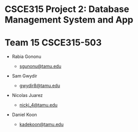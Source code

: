 # CSCE315 Project 2: Database Management System and App


# Team 15 CSCE315-503
* Rabia Gononu
  * sgunonu@tamu.edu

* Sam Gwydir
  * gwydir8@tamu.edu

* Nicolas Juarez
  * nickj_4@tamu.edu

* Daniel Koon
  * kadekoon@tamu.edu

